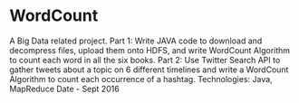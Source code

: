 # WordCount
A Big Data related project. 
Part 1: Write JAVA code to download and decompress files, upload them onto HDFS, and write WordCount Algorithm to count each word in all the six books.
Part 2: Use Twitter Search API to gather tweets about a topic on 6 different timelines and write a WordCount Algorithm to count each occurrence of a hashtag.
Technologies: Java, MapReduce
Date - Sept 2016
